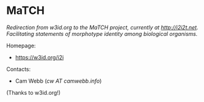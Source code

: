 # MaTCH

_Redirection from w3id.org to the MaTCH project, currently at
<http://i2i2t.net>. Facilitating statements of morphotype identity among biological organisms._

Homepage:

* https://w3id.org/i2i

Contacts: 

* Cam Webb (_cw AT camwebb.info_)


(Thanks to w3id.org!)
